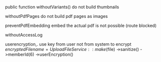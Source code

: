 public function withoutVariants()
do not build thumbnails

withoutPdfPages
do not build pdf pages as images

preventPdfEmbedding
embed the actual pdf is not possible (route blocked)


withoutAccessLog


userencryption,. use key from user not from system to encrypt
        $encryptedFilename = UploadFileService::make($file)
            ->sanitize()
            ->memberId(6)
            ->userEncryption()


